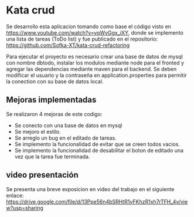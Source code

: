 # Kata crud
Se desarrollo esta aplicacion tomando como base el código visto en https://www.youtube.com/watch?v=vqWvGgx_iXY, donde se implemento una lista de tareas (ToDo list) y fue publicado en el repositorio:
https://github.com/Sofka-XT/kata-crud-refactoring

Para ejecutar el proyecto es necesario crear una base de datos de mysql con nombre dbtodo, instalar los modulos mediante node para el fronted y agregar las dependencias mediante maven para el backend. Se deben modificar el usuario y la contraseña en application.properties para permitir la conection con su base de datos local.

## Mejoras implementadas
Se realizaron 4 mejoras de este codigo:
- Se conecto con una base de datos en mysql
- Se mejoro el estilo.
- Se arreglo un bug en el editado de tareas.
- Se implemento la funcionalidad de evitar que se creen todos vacios.
- Se implemento la funcionalidad de desabilitar el boton de editado una vez que la tarea fue terminada.

## video presentación

Se presenta una breve exposicion en video del trabajo en el siguiente enlace: https://drive.google.com/file/d/13Ppe56n4bSRHtR1yFKhzR1xh7rTFH_4v/view?usp=sharing





